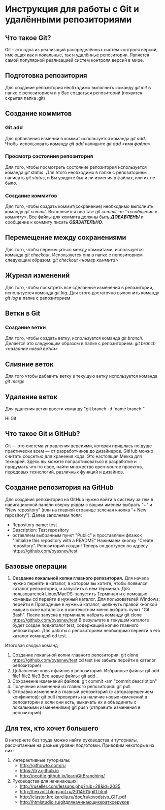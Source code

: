 # Инструкция для работы с Git и удалёнными репозиториями

## Что такое Git?
Git - это одна из реализаций распределённых систем контроля версий, имеющая как и локальные, так и удалённые репозитории. Является самой популярной реализацией систем контроля версий в мире.
## Подготовка репозитория
Для создание репозитория необходимо выполнить команду *git init*  в папке с репозиторием и у Вас создаться репозиторий (появится скрытая папка .git)

## Создание коммитов

### Git add
Для добавления измений в коммит используется команда *git add*. Чтобы использовать команду *git add* напишите *git add <имя файла>*

### Просмотр состояния репозитория
Для того, чтобы посмотреть состояние репозитория используется команда *git status*. Для этого необходимо в папке с репозиторием написать *git status*, и Вы увидите были ли измения в файлах, или их не было.

### Создание коммитов
Для того, чтобы создать коммит(сохранение) необходимо выполнить команду *git commit*. Выполняется она так: *git commit -m "<сообщение к коммиту>*. Все файлы для коммита должны быть ***ДОБАВЛЕНЫ*** и сообщение к коммиту писать ***ОБЯЗАТЕЛЬНО***.

## Перемещение между сохранениями
Для того, чтобы перемещаться между коммитами, используется команда *git checkout*. Используется она в папке с пепозиторием следующим образом: *git checkout <номер коммита>*

## Журнал изменений
Для того, чтобы посмтреть все сделанные изменения в репозитории, используется команда *git log*. Для этого достаточно выполнить команду *git log* в папке с репозиторием

## Ветки в Git

### Создание ветки

Для того, чтобы создать ветку, используется команда *git branch*. Делается это следующим образом в папке с репозиторием: *git branch <название новой ветки>*

## Слияние веток

Для того чтобы дабавить ветку в текущую ветку используется команда *git merge <name branch>*

## Удаление веток
Для удаления ветки ввести команду "git branch -d 'name branch'"

Hi Git

## Что такое Git и GitHub?
Git — это система управления версиями, которая пришлась по душе практически всем — от разработчиков до дизайнеров. GitHub можно считать соцсетью для хранения кода. Это настоящая Мекка для технарей. Здесь вы можете попрактиковаться в разработке и придумать что-то свое, найти множество open-source проектов, передовых технологий, различных функций и дизайнов.

## Создание репозитория на GitHub 
Для создания репозитория на GitHub нужно войти в систему за                тем в навигационной панели сверху рядом с вашим именем выбрать "+" и "New repository" (или на главной странице зеленая кнопка "+ New repository"). Далее заполняем поля: 
* Repository name: test 
* Description: Test repository 
* оставляем выбранным пункт "Public" и проставляем флажок "Initialize this repository with a README" 
Нажимаем кнопку "Create repository". Репозиторий создан! Теперь он доступен по адресу https://github.com/oyasnev/test 

## Базовые операции 
1. **Создание локальной копии главного репозитория.** Для начала нужно перейти в каталог, в котором вы хотите, чтобы появился каталог репозитория, и запустить в нем терминал. Для пользователей Linux/MacOS: запустить Терминал и с помощью команды cd перейти в нужный каталог. Для пользователей Windows: перейти в Проводнике в нужный каталог, щелкнуть правой кнопкой мыши в окне каталога и в контекстном меню выбрать пункт "Git Bash". 
После запуска в терминале набрать команду 
    git clone https://github.com/oyasnev/test 
В результате в текущем каталоге будет создан подкаталог test, содержащий копию главного репозитория. Для работы с репозиторием необходимо перейти в его каталог командой cd test.

Итоговая сводка команд 
1. Создание локальной копии главного репозитория: 
    git clone https://github.com/oyasnev/test
    cd test  (не забыть перейти в каталог репозитория)
2. Добавление новых файлов в репозиторий. 
Избранные файлы: 
    git add file1 file2 file3
Все новые файлы: 
    git add .
3. Сохранение изменений файлов: 
    git commit -­am "commit description" 
4. Получение изменений из главного репозитория: 
    git pull
5. Отправка изменений в главный репозиторий (с авторазрешением конфликтов): 
    git pull (проверить на наличие новых изменений в репозитории и если они есть, выкачать их и объединить с локальными изменениями)
    git push  (отправить изменения в репозиторий)

## Для тех, кто хочет большего 
В интернете без труда можно найти руководства и туториалы, рассчитанные на разные уровни подготовки. 
Приводим некоторые из них: 
1. Интерактивные туториалы: 
    * http://githowto.com/ru
    * https://try.github.io
    * http://pcottle.github.io/learnGitBranching/
2. Руководства для начинающих: 
    * http://ruseller.com/lessons.php?rub=28&id=2035
    * http://hexvolt.blogspot.ru/2014/01/git­1.html
    * http://cluster.krc.karelia.ru/doc/rukovodstvo_GIT.pdf
    * http://htmlstudio.ru/git­для­начинающих­краткое­руков